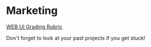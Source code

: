 # Marketing

[WEB UI Grading Rubric](https://www.notion.so/Web-UI-developer-620c043a0a484da093d7fda8fcba10b0)

Don't forget to look at your past projects if you get stuck!
